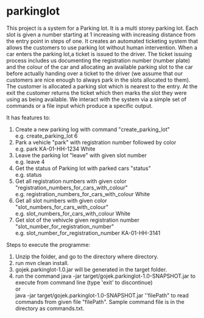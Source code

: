 # parkinglot

This project is a system for a Parking lot.
It is a multi storey parking lot.
Each slot is given a number starting at 1 increasing with increasing distance from the
entry point in steps of one. It creates an automated ticketing system that allows
the customers to use parking lot without human intervention.
When a car enters the parking lot,a ticket is issued to the driver. The ticket
issuing process includes us documenting the registration number (number plate) and
the colour of the car and allocating an available parking slot to the car before actually
handing over a ticket to the driver (we assume that our customers are nice enough to
always park in the slots allocated to them). The customer is allocated a parking
slot which is nearest to the entry. At the exit the customer returns the ticket which then
marks the slot they were using as being available.
We interact with the system via a simple set of commands or a file input which produce a specific
output.

It has features to:
1. Create a new parking log with command "create_parking_lot"<br>
e.g. create_parking_lot 6
2. Park a vehicle  "park" with registration number followed by color<br>
e.g. park KA-01-HH-1234 White
3. Leave the parking lot "leave" with given slot number<br>
e.g. leave 4
4. Get the status of Parking lot with parked cars "status"<br>
e.g. status
5. Get all registration numbers with given color "registration_numbers_for_cars_with_colour"<br>
e.g. registration_numbers_for_cars_with_colour White
6. Get all slot numbers with given color "slot_numbers_for_cars_with_colour"<br>
e.g. slot_numbers_for_cars_with_colour White
7. Get slot of the vehivcle given registration number "slot_number_for_registration_number"<br>
e.g. slot_number_for_registration_number KA-01-HH-3141


Steps to execute the programme:
1. Unzip the folder, and go to the directory where directory.
2. run mvn clean install.
3. gojek.parkinglot-1.0.jar will be generated in the target folder.
4. run the command java -jar target/gojek.parkinglot-1.0-SNAPSHOT.jar to execute from command line (type 'exit' to discontinue)<br>
or <br>
java -jar target/gojek.parkinglot-1.0-SNAPSHOT.jar ''filePath" to read commands from given file "filePath". Sample command file is in the directory as commands.txt.
